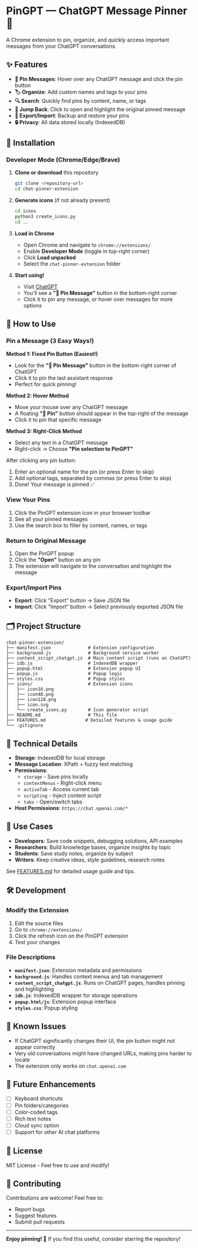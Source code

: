 # PinGPT — ChatGPT Message Pinner 📌

A Chrome extension to pin, organize, and quickly access important messages from your ChatGPT conversations.

## ✨ Features

- **📌 Pin Messages**: Hover over any ChatGPT message and click the pin button
- **🏷️ Organize**: Add custom names and tags to your pins
- **🔍 Search**: Quickly find pins by content, name, or tags
- **🎯 Jump Back**: Click to open and highlight the original pinned message
- **💾 Export/Import**: Backup and restore your pins
- **🔒 Privacy**: All data stored locally (IndexedDB)

## 🚀 Installation

### Developer Mode (Chrome/Edge/Brave)

1. **Clone or download** this repository
   ```bash
   git clone <repository-url>
   cd chat-pinner-extension
   ```

2. **Generate icons** (if not already present)
   ```bash
   cd icons
   python3 create_icons.py
   cd ..
   ```

3. **Load in Chrome**
   - Open Chrome and navigate to `chrome://extensions/`
   - Enable **Developer Mode** (toggle in top-right corner)
   - Click **Load unpacked**
   - Select the `chat-pinner-extension` folder

4. **Start using!**
   - Visit [ChatGPT](https://chat.openai.com/)
   - You'll see a **"📌 Pin Message"** button in the bottom-right corner
   - Click it to pin any message, or hover over messages for more options

## 📖 How to Use

### Pin a Message (3 Easy Ways!)

**Method 1: Fixed Pin Button (Easiest!)**
- Look for the **"📌 Pin Message"** button in the bottom-right corner of ChatGPT
- Click it to pin the last assistant response
- Perfect for quick pinning!

**Method 2: Hover Method**
- Move your mouse over any ChatGPT message
- A floating **"📌 Pin"** button should appear in the top-right of the message
- Click it to pin that specific message

**Method 3: Right-Click Method**
- Select any text in a ChatGPT message
- Right-click → Choose **"Pin selection to PinGPT"**

After clicking any pin button:
1. Enter an optional name for the pin (or press Enter to skip)
2. Add optional tags, separated by commas (or press Enter to skip)
3. Done! Your message is pinned ✅

### View Your Pins
1. Click the PinGPT extension icon in your browser toolbar
2. See all your pinned messages
3. Use the search box to filter by content, names, or tags

### Return to Original Message
1. Open the PinGPT popup
2. Click the **"Open"** button on any pin
3. The extension will navigate to the conversation and highlight the message

### Export/Import Pins
- **Export**: Click "Export" button → Save JSON file
- **Import**: Click "Import" button → Select previously exported JSON file

## 🗂️ Project Structure

```
chat-pinner-extension/
├── manifest.json              # Extension configuration
├── background.js              # Background service worker
├── content_script_chatgpt.js  # Main content script (runs on ChatGPT)
├── idb.js                     # IndexedDB wrapper
├── popup.html                 # Extension popup UI
├── popup.js                   # Popup logic
├── styles.css                 # Popup styles
├── icons/                     # Extension icons
│   ├── icon16.png
│   ├── icon48.png
│   ├── icon128.png
│   ├── icon.svg
│   └── create_icons.py        # Icon generator script
├── README.md                  # This file
├── FEATURES.md               # Detailed features & usage guide
└── .gitignore

```

## 🔧 Technical Details

- **Storage**: IndexedDB for local storage
- **Message Location**: XPath + fuzzy text matching
- **Permissions**: 
  - `storage` - Save pins locally
  - `contextMenus` - Right-click menu
  - `activeTab` - Access current tab
  - `scripting` - Inject content script
  - `tabs` - Open/switch tabs
- **Host Permissions**: `https://chat.openai.com/*`

## 🎯 Use Cases

- **Developers**: Save code snippets, debugging solutions, API examples
- **Researchers**: Build knowledge bases, organize insights by topic
- **Students**: Save study notes, organize by subject
- **Writers**: Keep creative ideas, style guidelines, research notes

See [FEATURES.md](FEATURES.md) for detailed usage guide and tips.

## 🛠️ Development

### Modify the Extension

1. Edit the source files
2. Go to `chrome://extensions/`
3. Click the refresh icon on the PinGPT extension
4. Test your changes

### File Descriptions

- **`manifest.json`**: Extension metadata and permissions
- **`background.js`**: Handles context menus and tab management
- **`content_script_chatgpt.js`**: Runs on ChatGPT pages, handles pinning and highlighting
- **`idb.js`**: IndexedDB wrapper for storage operations
- **`popup.html/js`**: Extension popup interface
- **`styles.css`**: Popup styling

## 🐛 Known Issues

- If ChatGPT significantly changes their UI, the pin button might not appear correctly
- Very old conversations might have changed URLs, making pins harder to locate
- The extension only works on `chat.openai.com`

## 🚀 Future Enhancements

- [ ] Keyboard shortcuts
- [ ] Pin folders/categories  
- [ ] Color-coded tags
- [ ] Rich text notes
- [ ] Cloud sync option
- [ ] Support for other AI chat platforms

## 📄 License

MIT License - Feel free to use and modify!

## 🤝 Contributing

Contributions are welcome! Feel free to:
- Report bugs
- Suggest features
- Submit pull requests

---

**Enjoy pinning! 📌** If you find this useful, consider starring the repository!

